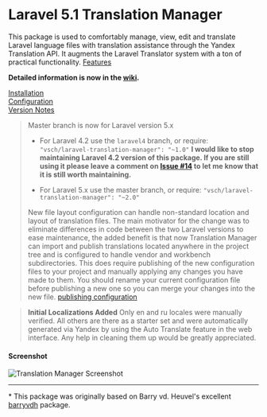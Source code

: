 
# Laravel 5.1 Translation Manager

This package is used to comfortably manage, view, edit and translate Laravel language files with translation assistance through the Yandex Translation API. It augments the Laravel Translator system with a ton of practical functionality. [Features]

**Detailed information is now in the [wiki].**

[Installation](../../wiki/Installation)  
[Configuration](../../wiki/Configuration)  
[Version Notes](versioninfo.md)  

> Master branch is now for Laravel version 5.x
>
> - For Laravel 4.2 use the `laravel4` branch, or require: `"vsch/laravel-translation-manager": "~1.0"`
>   **I would like to stop maintaining Laravel 4.2 version of this package. If you are still using it please leave a comment on [Issue #14] to let me know that it is still worth maintaining.**
>
> - For Laravel 5.x use the master branch, or require: `"vsch/laravel-translation-manager": "~2.0"`
>
> New file layout configuration can handle non-standard location and layout of translation files. The main motivator for the change was to eliminate differences in code between the two Laravel versions to ease maintenance, the added benefit is that now Translation Manager can import and publish translations located anywhere in the project tree and is configured to handle vendor and workbench subdirectories. This does require publishing of the new configuration files to your project and manually applying any changes you have made to them. You should rename your current configuration file before publishing a new one so you can merge your changes into the new file. [publishing configuration]

> **Initial Localizations Added**
> Only en and ru locales were manually verified. All others are there as a starter set and were automatically generated via Yandex by using the Auto Translate feature in the web interface.
> Any help in cleaning them up would be greatly appreciated.

#### Screenshot

![Translation Manager Screenshot]

***

\* This package was originally based on Barry vd. Heuvel's excellent [barryvdh] package.

[wiki]: ../../wiki

[publishing configuration]: ../../wiki/Installation#publish-config
[Translation Manager Screenshot]: ../../wiki/images/ScreenShot_main.png
[Features]: ../../wiki/#features
[barryvdh]: https://github.com/barryvdh/laravel-translation-manager
[issue #14]: ../../issues/14
